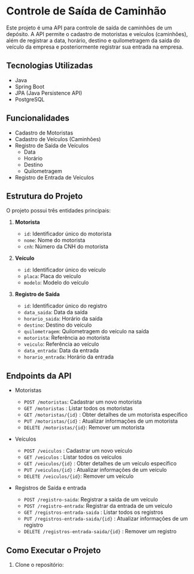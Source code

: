 # Controle de Saída de Caminhão

Este projeto é uma API para controle de saída de caminhões de um depósito. A API permite o cadastro de motoristas e veículos (caminhões), além de registrar a data, horário, destino e quilometragem da saída do veículo da empresa e posteriormente registrar sua entrada na empresa.

## Tecnologias Utilizadas

- Java
- Spring Boot
- JPA (Java Persistence API)
- PostgreSQL

## Funcionalidades

- Cadastro de Motoristas
- Cadastro de Veículos (Caminhões)
- Registro de Saída de Veículos
  - Data
  - Horário
  - Destino
  - Quilometragem
- Registro de Entrada de Veículos

## Estrutura do Projeto

O projeto possui três entidades principais:

1. **Motorista**
   - `id`: Identificador único do motorista
   - `nome`: Nome do motorista
   - `cnh`: Número da CNH do motorista

2. **Veículo**
   - `id`: Identificador único do veículo
   - `placa`: Placa do veículo
   - `modelo`: Modelo do veículo

3. **Registro de Saída**
   - `id`: Identificador único do registro
   - `data_saida`: Data da saída
   - `horario_saida`: Horário da saída
   - `destino`: Destino do veículo
   - `quilometragem`: Quilometragem do veículo na saída
   - `motorista`: Referência ao motorista
   - `veiculo`: Referência ao veículo
   - `data_entrada`: Data da entrada
   - `horario_entrada`: Horário da entrada

## Endpoints da API

- Motoristas
  - `POST /motoristas`: Cadastrar um novo motorista
  - `GET /motoristas` : Listar todos os motoristas
  - `GET /motoristas/{id}` : Obter detalhes de um motorista específico
  - `PUT /motoristas/{id}` : Atualizar informações de um motorista
  - `DELETE /motoristas/{id}`: Remover um motorista

- Veículos
  - `POST /veiculos` : Cadastrar um novo veículo
  - `GET /veiculos` : Listar todos os veículos
  - `GET /veiculos/{id}` : Obter detalhes de um veículo específico
  - `PUT /veiculos/{id}` : Atualizar informações de um veículo
  - `DELETE /veiculos/{id}`: Remover um veículo

- Registros de Saída e entrada
  - `POST /registro-saida`: Registrar a saída de um veículo
  - `POST /registro-entrada`: Registrar da entrada de um veículo
  - `GET /registros-entrada-saida` : Listar todos os registros
  - `PUT /registros-entrada-saida/{id}` : Atualizar informações de um registro
  - `DELETE /registros-entrada-saida/{id}` : Remover um registro

## Como Executar o Projeto

1. Clone o repositório:
